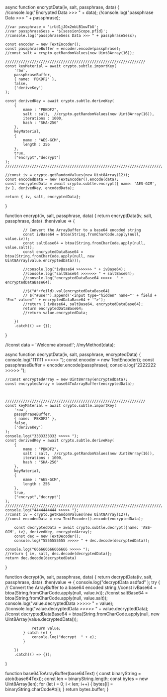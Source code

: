 async function encryptData(iv, salt, passphrase, data) {
    //console.log("Encrypted Data >>> " + data);
    //console.log("passphrase Data >>> " + passphrase);

    //var passphrase = 'irUd1jJOx2mbLB1owTbU';
    //var passphraseSess = '${sessionScope.pfId}';
    //console.log("passphraseSess Data >>> " + passphraseSess);

    const encoder = new TextEncoder();
    const passphraseBuffer = encoder.encode(passphrase);
    //const salt = crypto.getRandomValues(new Uint8Array(16));

    ///////////////////////////////////////////////////////////////
    const keyMaterial = await crypto.subtle.importKey(
        'raw',
        passphraseBuffer,
        { name: 'PBKDF2' },
        false,
        ['deriveKey']
    );

    const derivedKey = await crypto.subtle.deriveKey(
        {
            name : "PBKDF2",
            salt : salt,  //crypto.getRandomValues(new Uint8Array(16)),
            iterations : 1000,
            hash : "SHA-256"
        },
        keyMaterial,
        {
            name : "AES-GCM",
            length : 256
        },
        true,
        ["encrypt","decrypt"]
    );
    //////////////////////////////////////////////////////////////////////////

    //const iv = crypto.getRandomValues(new Uint8Array(12));
    const encodedData = new TextEncoder().encode(data);
    const encryptedData = await crypto.subtle.encrypt({ name: 'AES-GCM', iv }, derivedKey, encodedData);

    return { iv, salt, encryptedData};
}




function encrypt(iv, salt, passphrase, data) {
    return encryptData(iv, salt, passphrase, data)
        .then(value => {

            // Convert the ArrayBuffer to a base64 encoded string
            const ivBase64 = btoa(String.fromCharCode.apply(null, value.iv));
            const saltBase64 = btoa(String.fromCharCode.apply(null, value.salt));
            const encryptedDataBase64 = btoa(String.fromCharCode.apply(null, new Uint8Array(value.encryptedData)));

            //console.log("ivBase64 >>>>>>> " + ivBase64);
            //console.log("saltBase64 >>>>>>> " + saltBase64);
            //console.log("encryptedDataBase64 >>>>>  " + encryptedDataBase64);

            //$("#"+feild).val(encryptedDataBase64)
            // $("#user").append('<input type="hidden" name="' + field + 'Enc" value="' + encryptedDataBase64 + '">');
            //return { ivBase64, saltBase64, encryptedDataBase64};
            return encryptedDataBase64;
            //return value.encryptedData;

        })
        .catch(() => {});
}


//const data = 'Welcome abroad!';
//myMethod(data);


async function decryptData(iv, salt, passphrase, encryptedData) {
    console.log("111111 >>>>> ");
    const encoder = new TextEncoder();
    const passphraseBuffer = encoder.encode(passphrase);
    console.log("2222222 >>>>> ");


    //const encryptedArray = new Uint8Array(encryptedData);
    const encryptedArray = base64ToArrayBuffer(encryptedData);



    ///////////////////////////////////////////////////////////////
    const keyMaterial = await crypto.subtle.importKey(
        'raw',
        passphraseBuffer,
        { name: 'PBKDF2' },
        false,
        ['deriveKey']
    );
    console.log("3333333333 >>>>> ");
    const derivedKey = await crypto.subtle.deriveKey(
        {
            name : "PBKDF2",
            salt : salt,  //crypto.getRandomValues(new Uint8Array(16)),
            iterations : 1000,
            hash : "SHA-256"
        },
        keyMaterial,
        {
            name : "AES-GCM",
            length : 256
        },
        true,
        ["encrypt","decrypt"]
    );
    //////////////////////////////////////////////////////////////////////////
    console.log("4444444444 >>>>> ");
    //const iv = crypto.getRandomValues(new Uint8Array(12));
    //const encodedData = new TextEncoder().encode(encryptedData);

        const decryptedData = await crypto.subtle.decrypt({name: 'AES-GCM', iv}, derivedKey, encryptedArray);
        const dec = new TextDecoder();
        console.log("5555555555 >>>>> " + dec.decode(decryptedData));

    console.log("666666666666666 >>>>> ");
    //return { iv, salt, dec.decode(decryptedData)};
    return dec.decode(decryptedData)
}

function decrypt(iv, salt, passphrase, data) {
    return decryptData(iv, salt, passphrase, data)
        .then(value => {
            console.log("decryptData  asdfad" );
            try { // Convert the ArrayBuffer to a base64 encoded string
                //const ivBase64 = btoa(String.fromCharCode.apply(null, value.iv));
                //const saltBase64 = btoa(String.fromCharCode.apply(null, value.salt));
                console.log("value.decryptedData >>>>> " + value);
                //console.log("value.decryptedData >>>>> " + value.decryptedData);
                //const decryptedDataBase64 = btoa(String.fromCharCode.apply(null, new Uint8Array(value.decryptedData)));

                return value;
            } catch (e) {
                console.log("decrypt  " + e);
            }

        })
        .catch(() => {});
}

function base64ToArrayBuffer(base64Text) {
    const binaryString = atob(base64Text);
    const len = binaryString.length;
    const bytes = new Uint8Array(len);
    for (let i = 0; i < len; i++) {
        bytes[i] = binaryString.charCodeAt(i);
    }
    return bytes.buffer;
}
